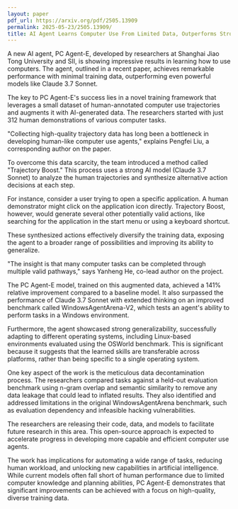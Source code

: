 ```yaml
---
layout: paper
pdf_url: https://arxiv.org/pdf/2505.13909
permalink: 2025-05-23/2505.13909/
title: AI Agent Learns Computer Use From Limited Data, Outperforms Strong Models
---
```




A new AI agent, PC Agent-E, developed by researchers at Shanghai Jiao Tong University and SII, is showing impressive results in learning how to use computers. The agent, outlined in a recent paper, achieves remarkable performance with minimal training data, outperforming even powerful models like Claude 3.7 Sonnet.

The key to PC Agent-E's success lies in a novel training framework that leverages a small dataset of human-annotated computer use trajectories and augments it with AI-generated data. The researchers started with just 312 human demonstrations of various computer tasks.

"Collecting high-quality trajectory data has long been a bottleneck in developing human-like computer use agents," explains Pengfei Liu, a corresponding author on the paper.

To overcome this data scarcity, the team introduced a method called "Trajectory Boost." This process uses a strong AI model (Claude 3.7 Sonnet) to analyze the human trajectories and synthesize alternative action decisions at each step.

For instance, consider a user trying to open a specific application. A human demonstrator might click on the application icon directly. Trajectory Boost, however, would generate several other potentially valid actions, like searching for the application in the start menu or using a keyboard shortcut.

These synthesized actions effectively diversify the training data, exposing the agent to a broader range of possibilities and improving its ability to generalize.

"The insight is that many computer tasks can be completed through multiple valid pathways," says Yanheng He, co-lead author on the project.

The PC Agent-E model, trained on this augmented data, achieved a 141% relative improvement compared to a baseline model. It also surpassed the performance of Claude 3.7 Sonnet with extended thinking on an improved benchmark called WindowsAgentArena-V2, which tests an agent's ability to perform tasks in a Windows environment.

Furthermore, the agent showcased strong generalizability, successfully adapting to different operating systems, including Linux-based environments evaluated using the OSWorld benchmark. This is significant because it suggests that the learned skills are transferable across platforms, rather than being specific to a single operating system.

One key aspect of the work is the meticulous data decontamination process. The researchers compared tasks against a held-out evaluation benchmark using n-gram overlap and semantic similarity to remove any data leakage that could lead to inflated results. They also identified and addressed limitations in the original WindowsAgentArena benchmark, such as evaluation dependency and infeasible hacking vulnerabilities.

The researchers are releasing their code, data, and models to facilitate future research in this area. This open-source approach is expected to accelerate progress in developing more capable and efficient computer use agents.

The work has implications for automating a wide range of tasks, reducing human workload, and unlocking new capabilities in artificial intelligence. While current models often fall short of human performance due to limited computer knowledge and planning abilities, PC Agent-E demonstrates that significant improvements can be achieved with a focus on high-quality, diverse training data.